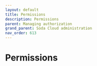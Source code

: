 ```yaml
---
layout: default
title: Permissions
description: Permissions
parent: Managing authorization
grand_parent: Soda Cloud administration
nav_order: 613
---
```


# Permissions